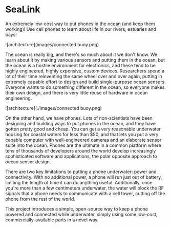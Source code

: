 # SeaLink
An extremely low-cost way to put phones in the ocean (and keep them working)!  Use cell phones to learn about life in our rivers, estuaries and bays!

![architecture](images/connected buoy.png)

The ocean is really big, and there's so much about it we don't know.  We learn about it by making various sensors and putting them in the ocean, but the ocean is a hostile environment for electronics, and these tend to be highly engineered, highly expensive, custom devices.  Researchers spend a lot of their time reinventing the same wheel over and over again, putting in extremely capable effort to design and build single-purpose ocean sensors.  Everyone wants to do something different in the ocean, so everyone makes their own design, and there is very little reuse of hardware in ocean engineering.

![architecture](./images/connected buoy.png)


On the other hand, we have phones.  Lots of non-scientists have been designing and building ways to put phones in the ocean, and they have gotten pretty good and cheap.  You can get a very reasonable underwater housing for coastal waters for less than $50, and that lets you put a very capable computer with well-engineered cameras and an elaborate sensor suite into the ocean.  Phones are the ultimate in a common platform where tens of thousands of developers around the world develop increasingly sophisticated software and applications, the polar opposite approach to ocean sensor design.

There are two key limitations to putting a phone underwater:  power and connectivity.  With no additional power, a phone will run just out of battery, limiting the length of time it can do anything useful.  Additionally, once you're more than a few centimeters underwater, the water will block the RF signals that a phone needs to communicate with a cell tower, cutting off the phone from the rest of the world.

This project introduces a simple, open-source way to keep a phone powered and connected while underwater, simply using some low-cost, commercially-available parts in a novel way.  



